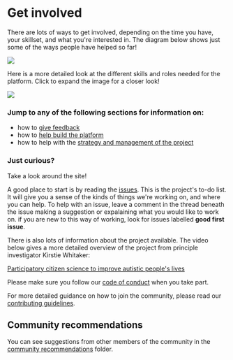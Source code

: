 # Get involved

There are lots of ways to get involved, depending on the time you have, your skillset, and what you're interested in. The diagram below shows just some of the ways people have helped so far!

![](https://i.imgur.com/tmk03A7.png)

Here is a more detailed look at the different skills and roles needed for the platform. Click to expand the image for a closer look!

![](https://i.imgur.com/zP5MlP3.png)

### Jump to any of the following sections for information on: 

* how to [give feedback](give-feedback)
* how to [help build the platform](help-build)
* how to help with the [strategy and management of the project](help-strategise)

### Just curious?

Take a look around the site!

A good place to start is by reading the [issues](https://github.com/alan-turing-institute/AutisticaCitizenScience/issues).
This is the project's to-do list. It will give you a sense of the kinds of things we're working on, and where you can help.
To help with an issue, leave a comment in the thread beneath the issue making a suggestion or expalaining what you would like to work on.
if you are new to this way of working, look for issues labelled **good first issue**.

There is also lots of information about the project available. The video below gives a more detailed overview of the project from principle investigator Kirstie Whitaker:

[Participatory citizen science to improve autistic people's lives](https://www.youtube.com/watch?v=Ftsf21Cr4Jk&feature=youtu.be)

Please make sure you follow our [code of conduct](https://github.com/alan-turing-institute/AutisticaCitizenScience/blob/master/.github/CODE_OF_CONDUCT.md) when you take part.

For more detailed guidance on how to join the community, please read our [contributing guidelines](CONTRIBUTING.md).

## Community recommendations

You can see suggestions from other members of the community in the [community recommendations](community-recommendations) folder.
